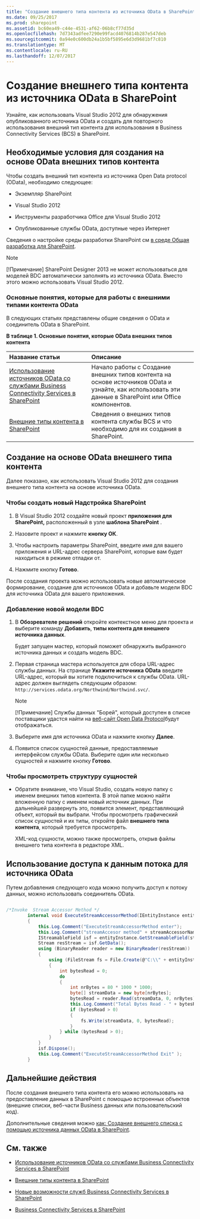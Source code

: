 ```yaml
---
title: "Создание внешнего типа контента из источника OData в SharePoint"
ms.date: 09/25/2017
ms.prod: sharepoint
ms.assetid: bc60ea49-c44e-4531-af62-06b8cf77d35d
ms.openlocfilehash: 7d7343adfee7290e99facd4076814b287e547deb
ms.sourcegitcommit: 0a94e0c600db24a1b5bf5895e6d3d9681bf7c810
ms.translationtype: MT
ms.contentlocale: ru-RU
ms.lasthandoff: 12/07/2017
---
```

# <a name="create-an-external-content-type-from-an-odata-source-in-sharepoint"></a>Создание внешнего типа контента из источника OData в SharePoint

Узнайте, как использовать Visual Studio 2012 для обнаружения опубликованного источника OData и создать для повторного использования внешний тип контента для использования в Business Connectivity Services (BCS) в SharePoint.

## <a name="prerequisites-for-creating-odata-based-external-content-types"></a>Необходимые условия для создания на основе OData внешних типов контента
<a name="bkmk_Prerequisites"> </a>

Чтобы создать внешний тип контента из источника Open Data protocol (OData), необходимо следующее:
  
    
    

- Экземпляр SharePoint
    
  
- Visual Studio 2012
    
  
- Инструменты разработчика Office для Visual Studio 2012
    
  
- Опубликованные службы OData, доступные через Интернет
    
  
Сведения о настройке среды разработки SharePoint см [в среде Общая разработка для SharePoint](set-up-a-general-development-environment-for-sharepoint.md).
  
> [!NOTE]
> [!Примечание] SharePoint Designer 2013 не может использоваться для моделей BDC автоматически заполнять из источника OData. Вместо этого можно использовать Visual Studio 2012. 
  
    
    


### <a name="core-concepts-for-working-with-odata-external-content-types"></a>Основные понятия, которые для работы с внешними типами контента OData

В следующих статьях представлены общие сведения о OData и соединитель OData в SharePoint.
  
    
    

**В таблице 1. Основные понятия, которые OData внешних типов контента**


|**Название статьи**|**Описание**|
|:-----|:-----|
| [Использование источников OData со службами Business Connectivity Services в SharePoint](using-odata-sources-with-business-connectivity-services-in-sharepoint.md) <br/> |Начало работы с Создание внешних типов контента на основе источников OData и узнайте, как использовать эти данные в SharePoint или Office компонентов.  <br/> |
| [Внешние типы контента в SharePoint](external-content-types-in-sharepoint.md) <br/> |Сведения о внешних типов контента службы BCS и что необходимо для их создания в SharePoint.  <br/> |
   

## <a name="create-an-odata-based-external-content-type"></a>Создание на основе OData внешнего типа контента
<a name="bkmk_CreatingODataECT"> </a>

Далее показано, как использовать Visual Studio 2012 для создания внешнего типа контента на основе источника OData.
  
    
    

### <a name="to-create-a-new-sharepoint-add-in"></a>Чтобы создать новый Надстройка SharePoint


1. В Visual Studio 2012 создайте новый проект **приложения для SharePoint,** расположенный в узле **шаблона SharePoint** .
    
  
2. Назовите проект и нажмите **кнопку ОК**.
    
  
3. Чтобы настроить параметры SharePoint, введите имя для вашего приложения и URL-адрес сервера SharePoint, которые вам будет находиться в режиме отладки от.
    
  
4. Нажмите кнопку **Готово**.
    
  
После создания проекта можно использовать новые автоматическое формирование, создание для источников OData и добавьте модели BDC для источника OData для вашего приложения.
  
    
    

### <a name="to-add-a-new-bdc-model"></a>Добавление новой модели BDC


1. В **Обозревателе решений** откройте контекстное меню для проекта и выберите команду **Добавить**, **типы контента для внешнего источника данных**.
    
    Будет запущен мастер, который поможет обнаружить выбранного источника данных и создать модель BDC.
    
  
2. Первая страница мастера используется для сбора URL-адрес службы данных. На странице **Укажите источника OData** введите URL-адрес, который вы хотите подключиться к службы OData. URL-адрес должен выглядеть следующим образом: `http://services.odata.org/Northwind/Northwind.svc/`.
    
    > [!NOTE]
    > [!Примечание] Службы данных "Борей", который доступен в списке поставщики удастся найти на  [веб-сайт Open Data Protocol](http://www.odata.org/ecosystem#liveservices)будут отображаться. 

3. Выберите имя для источника OData и нажмите кнопку **Далее**.
    
  
4. Появится список сущностей данные, предоставляемые интерфейсом службы OData. Выберите один или несколько сущностей и нажмите кнопку **Готово**.
    
  

### <a name="to-view-the-structure-of-the-entities"></a>Чтобы просмотреть структуру сущностей


- Обратите внимание, что Visual Studio, создать новую папку с именем внешних типов контента. В этой папке можно найти вложенную папку с именем новый источник данных. При дальнейшей развернуть это, появится элемент, представляющий объект, который вы выбрали. Чтобы просмотреть графический список сущностей и их типы, откройте файл **внешнего типа контента**, который требуется просмотреть.
    
    XML-код сущности, можно также просмотреть, открыв файлы внешнего типа контента в редакторе XML.
    
  

## <a name="use-a-stream-accessor-for-the-odata-source"></a>Использование доступа к данным потока для источника OData
<a name="bkmk_UseStreamAccessor"> </a>

Путем добавления следующего кода можно получить доступ к потоку данных, можно использовать соединитель OData.
  
    
    

```cs

/*Invoke  Stream Accessor Method */
        internal void ExecuteStreamAccessorMethod(IEntityInstance entityInstance, string streamAccessorName)
        {
            this.Log.Comment("ExecuteStreamAccessorMethod enter");
            this.Log.Comment("streamAccesor method" + streamAccessorName);
            IStreamableField isf = entityInstance.GetStreamableField(streamAccessorName);
            Stream resStream = isf.GetData();
            using (BinaryReader reader = new BinaryReader(resStream))
            {
                using (FileStream fs = File.Create(@"C:\\" + entityInstance.GetIdentity().GetIdentifierValues()[0] + ".jpg"))
                {
                    int bytesRead = 0;
                    do
                    {
                        int nrBytes = 80 * 1000 * 1000;
                        byte[] streamData = new byte[nrBytes];
                        bytesRead = reader.Read(streamData, 0, nrBytes);
                        this.Log.Comment("Total Bytes Read - " + bytesRead);
                        if (bytesRead > 0)
                        {
                            fs.Write(streamData, 0, bytesRead);
                        }
                    } while (bytesRead > 0);
                }
            }
            isf.Dispose();
            this.Log.Comment("ExecuteStreamAccessorMethod Exit" );
        }
```


## <a name="next-steps"></a>Дальнейшие действия
<a name="bkmk_Next"> </a>

После создания внешнего типа контента его можно использовать на предоставление данных в SharePoint с помощью встроенных объектов (внешние списки, веб-части Business данных или пользовательский код).
  
    
    
Дополнительные сведения можно [как: Создание внешнего списка с помощью источника данных OData в SharePoint](how-to-create-an-external-list-using-an-odata-data-source-in-sharepoint.md).
  
    
    

## <a name="see-also"></a>См. также
<a name="bkmk_Addres"> </a>


-  [Использование источников OData со службами Business Connectivity Services в SharePoint](using-odata-sources-with-business-connectivity-services-in-sharepoint.md)
    
  
-  [Внешние типы контента в SharePoint](external-content-types-in-sharepoint.md)
    
  
-  [Новые возможности служб Business Connectivity Services в SharePoint](what-s-new-in-business-connectivity-services-in-sharepoint.md)
    
  
-  [Business Connectivity Services в SharePoint](business-connectivity-services-in-sharepoint.md)
    
  


